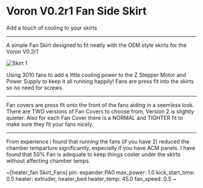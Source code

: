 # Voron V0.2r1 Fan Side Skirt
 Add a touch of cooling to your skirts

------------------------------------------------------------------------------

A simple Fan Skirt designed to fit neatly with the OEM style skirts for the Voron V0.2r1

![Skirt 1](https://github.com/user-attachments/assets/e1753681-44a3-47b6-ac9e-df994f808252)

Using 3010 fans to add a little cooling power to the Z Stepper Motor and Power Supply to keep it all running happily!
Fans are press fit into the skirts so no need for screws.

------------------------------------------------------------------------------

Fan covers are press fit onto the front of the fans aiding in a seemless look.
There are TWO versions of Fan Covers to choose from, Version 2 is slightly quieter.
Also for each Fan Cover there is a NORMAL and TIGHTER fit to make sure they fit your fans nicely. 

-----------------------------------------------------------------------------

From experience i found that running the fans (if you have 2) reduced the chamber temparture significantly, especially if you have ACM panels.
I have found that 50% Fan is adequate to keep things cooler under the skirts without affecting chamber temps.

~[heater_fan Skirt_Fans]
pin: expander:PA0
max_power: 1.0
kick_start_time: 0.5
heater: extruder, heater_bed
heater_temp: 45.0
fan_speed: 0.5 ~
